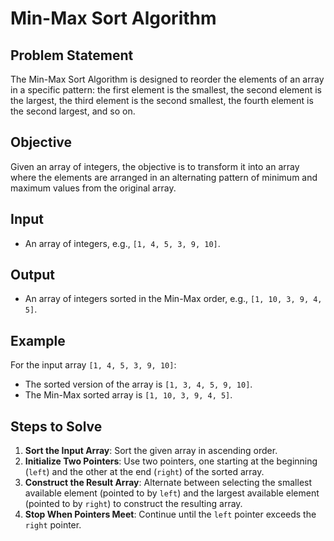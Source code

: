 # Min-Max Sort Algorithm

## Problem Statement

The Min-Max Sort Algorithm is designed to reorder the elements of an array in a specific pattern: the first element is the smallest, the second element is the largest, the third element is the second smallest, the fourth element is the second largest, and so on.

## Objective

Given an array of integers, the objective is to transform it into an array where the elements are arranged in an alternating pattern of minimum and maximum values from the original array.

## Input

- An array of integers, e.g., `[1, 4, 5, 3, 9, 10]`.

## Output

- An array of integers sorted in the Min-Max order, e.g., `[1, 10, 3, 9, 4, 5]`.

## Example

For the input array `[1, 4, 5, 3, 9, 10]`:

- The sorted version of the array is `[1, 3, 4, 5, 9, 10]`.
- The Min-Max sorted array is `[1, 10, 3, 9, 4, 5]`.

## Steps to Solve

1. **Sort the Input Array**: Sort the given array in ascending order.
2. **Initialize Two Pointers**: Use two pointers, one starting at the beginning (`left`) and the other at the end (`right`) of the sorted array.
3. **Construct the Result Array**: Alternate between selecting the smallest available element (pointed to by `left`) and the largest available element (pointed to by `right`) to construct the resulting array.
4. **Stop When Pointers Meet**: Continue until the `left` pointer exceeds the `right` pointer.
